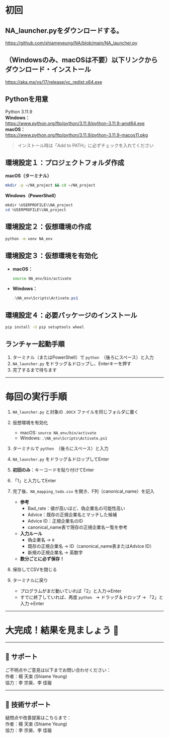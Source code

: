 # 初回
## NA_launcher.pyをダウンロードする。
https://github.com/shiameyeung/NA/blob/main/NA_launcher.py

## （Windowsのみ、macOSは不要）以下リンクからダウンロード・インストール  
https://aka.ms/vs/17/release/vc_redist.x64.exe

## Pythonを用意  
Python 3.11.9  
**Windows：**  
https://www.python.org/ftp/python/3.11.9/python-3.11.9-amd64.exe  
**macOS：**  
https://www.python.org/ftp/python/3.11.9/python-3.11.9-macos11.pkg

> インストール時は「Add to PATH」に必ずチェックを入れてください

## 環境設定１：プロジェクトフォルダ作成

**macOS（ターミナル）**  
```bash
mkdir -p ~/NA_project && cd ~/NA_project
```
**Windows（PowerShell）**  
```powershell
mkdir %USERPROFILE%\NA_project
cd %USERPROFILE%\NA_project
```

## 環境設定２：仮想環境の作成
```bash
python -m venv NA_env
```

## 環境設定３：仮想環境を有効化

- **macOS：**
  ```bash
  source NA_env/bin/activate
  ```
- **Windows：**
  ```powershell
  .\NA_env\Scripts\Activate.ps1
  ```

## 環境設定４：必要パッケージのインストール
```bash
pip install -U pip setuptools wheel
```

## ランチャー起動手順
1. ターミナル（またはPowerShell）で `python `（後ろにスペース）と入力  
2. `NA_launcher.py` をドラッグ＆ドロップし、Enterキーを押す  
3. 完了するまで待ちます

---

# 毎回の実行手順

1. `NA_launcher.py` と対象の `.DOCX` ファイルを同じフォルダに置く  
2. 仮想環境を有効化  
   - macOS: `source NA_env/bin/activate`  
   - Windows: `.\NA_env\Scripts\Activate.ps1`  
3. ターミナルで `python `（後ろにスペース）と入力  
4. `NA_launcher.py` をドラッグ＆ドロップしてEnter  
5. **初回のみ**：キーコードを貼り付けてEnter  
6. 「1」と入力してEnter  
7. 完了後、`NA_mapping_todo.csv` を開き、F列（canonical_name）を記入  
   - **参考**  
     - Bad_rate：値が高いほど、偽企業名の可能性高い  
     - Advice：既存の正規企業名とマッチした候補  
     - Advice ID：正規企業名のID
     - canonical_name表で現存の正規企業名一覧を参考
   - **入力ルール**  
     - 偽企業名 → `0`  
     - 既存の正規企業名 → ID（canonical_name表またはAdvice ID）  
     - 新規の正規企業名 → 英数字  
   - **数分ごとに必ず保存！**

8. 保存してCSVを閉じる  
9. ターミナルに戻り  
   - プログラムがまだ動いていれば「2」と入力→Enter  
   - すでに終了していれば、再度 `python ` → ドラッグ＆ドロップ → 「2」と入力→Enter

---

# 大完成！結果を見ましょう 🎉

---

## 📧 サポート

ご不明点やご意見は以下までお問い合わせください：  
作者：楊 天楽 (Shiame Yeung)  
協力：李 宗昊、李 佳璇

---

## 📧 技術サポート

疑問点や改善提案はこちらまで：  
作者：楊 天楽 (Shiame Yeung)  
協力：李 宗昊、李 佳璇
